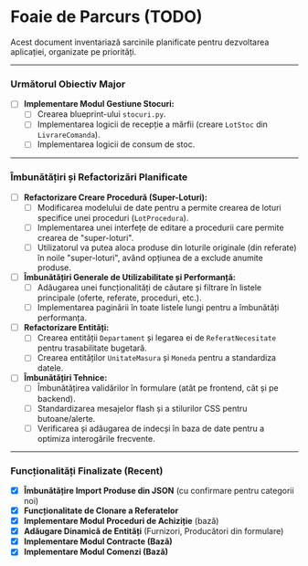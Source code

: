 # Foaie de Parcurs (TODO)

Acest document inventariază sarcinile planificate pentru dezvoltarea aplicației, organizate pe priorități.

---

### Următorul Obiectiv Major

- [ ] **Implementare Modul Gestiune Stocuri:**
  - [ ] Crearea blueprint-ului `stocuri.py`.
  - [ ] Implementarea logicii de recepție a mărfii (creare `LotStoc` din `LivrareComanda`).
  - [ ] Implementarea logicii de consum de stoc.

---

### Îmbunătățiri și Refactorizări Planificate

- [ ] **Refactorizare Creare Procedură (Super-Loturi):**
  - [ ] Modificarea modelului de date pentru a permite crearea de loturi specifice unei proceduri (`LotProcedura`).
  - [ ] Implementarea unei interfețe de editare a procedurii care permite crearea de "super-loturi".
  - [ ] Utilizatorul va putea aloca produse din loturile originale (din referate) în noile "super-loturi", având opțiunea de a exclude anumite produse.
- [ ] **Îmbunătățiri Generale de Utilizabilitate și Performanță:**
  - [ ] Adăugarea unei funcționalități de căutare și filtrare în listele principale (oferte, referate, proceduri, etc.).
  - [ ] Implementarea paginării în toate listele lungi pentru a îmbunătăți performanța.
- [ ] **Refactorizare Entități:**
  - [ ] Crearea entității `Departament` și legarea ei de `ReferatNecesitate` pentru trasabilitate bugetară.
  - [ ] Crearea entităților `UnitateMasura` și `Moneda` pentru a standardiza datele.
- [ ] **Îmbunătățiri Tehnice:**
  - [ ] Îmbunătățirea validărilor în formulare (atât pe frontend, cât și pe backend).
  - [ ] Standardizarea mesajelor flash și a stilurilor CSS pentru butoane/alerte.
  - [ ] Verificarea și adăugarea de indecși în baza de date pentru a optimiza interogările frecvente.

---

### Funcționalități Finalizate (Recent)

- [x] **Îmbunătățire Import Produse din JSON** (cu confirmare pentru categorii noi)
- [x] **Funcționalitate de Clonare a Referatelor**
- [x] **Implementare Modul Proceduri de Achiziție** (bază)
- [x] **Adăugare Dinamică de Entități** (Furnizori, Producători din formulare)
- [x] **Implementare Modul Contracte (Bază)**
- [x] **Implementare Modul Comenzi (Bază)**
